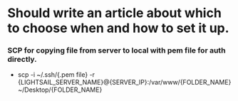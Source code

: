 # Should write an article about which to choose when and how to set it up.

### SCP for copying file from server to local with pem file for auth directly.
 - scp -i ~/.ssh/{.pem file} -r {LIGHTSAIL_SERVER_NAME}@{SERVER_IP}:/var/www/{FOLDER_NAME} ~/Desktop/{FOLDER_NAME} 
